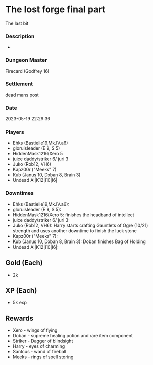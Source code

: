 # The lost forge final part
The last bit
### Description
-
### Dungeon Master
Firecard (Godfrey 16)
### Settlement
dead mans post
### Date
2023-05-19 22:29:36
### Players
* Ehks (Bastielle19,Mk.IV.a6)
* gloruisleader (E 9, S 5)
* HiddenMask1216/Xero 5
* juice daddy/striker 6/ juri 3
* Juko (Rob12, VH6)
* Kapz00r ("Meeks" 7)
* Kub (Janus 10, Doban 8, Brain 3)
* Undead Ai|K12|I10|I6|
### Downtimes
* Ehks (Bastielle19,Mk.IV.a6): 
* gloruisleader (E 9, S 5): 
* HiddenMask1216/Xero 5: finishes the headband of intellect
* juice daddy/striker 6/ juri 3: 
* Juko (Rob12, VH6): Harry starts crafting Gauntlets of Ogre (10/21) strength and uses another downtime to finish the luck stone
* Kapz00r ("Meeks" 7): 
* Kub (Janus 10, Doban 8, Brain 3): Doban finishes Bag of Holding
* Undead Ai|K12|I10|I6|: 
## Gold (Each)
* 2k
## XP (Each)
* 5k exp
## Rewards
* Xero - wings of flying
* Doban - supreme healing potion and rare item  component
* Striker - Dagger of blindsight 
* Harry - eyes of charming
* Santcus - wand of fireball
* Meeks - rings of spell storing